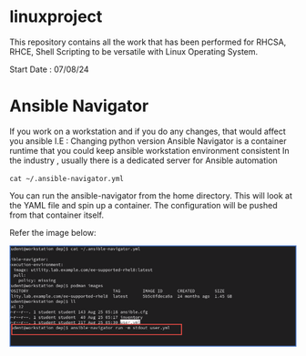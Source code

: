 # linuxproject
This repository contains all the work that has been performed for RHCSA, RHCE, Shell Scripting to be versatile with Linux Operating System. 

Start Date : 07/08/24

# Ansible Navigator #

If you work on a workstation and if you do any changes, that would affect you ansible 
I.E : Changing python version
Ansible Navigator is a container runtime that you could keep ansible workstation environment consistent
In the industry , usually there is a dedicated server for Ansible automation

` cat ~/.ansible-navigator.yml `

You can run the ansible-navigator from the home directory. This will look at the YAML file and spin up a container.
The configuration will be pushed from that container itself.

Refer the image below:

![Ansible Navigator](resources/ansible-navigator.png)


